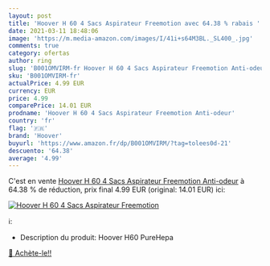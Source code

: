 ```yaml
---
layout: post
title: 'Hoover H 60 4 Sacs Aspirateur Freemotion avec 64.38 % rabais '
date: 2021-03-11 18:48:06
image: 'https://m.media-amazon.com/images/I/41i+s64M3BL._SL400_.jpg'
comments: true
category: ofertas
author: ring
slug: 'B001OMVIRM-fr Hoover H 60 4 Sacs Aspirateur Freemotion Anti-odeur'
sku: 'B001OMVIRM-fr'
actualPrice: 4.99 EUR
currency: EUR
price: 4.99
comparePrice: 14.01 EUR
prodname: 'Hoover H 60 4 Sacs Aspirateur Freemotion Anti-odeur'
country: 'fr'
flag: '🇫🇷'
brand: 'Hoover'
buyurl: 'https://www.amazon.fr/dp/B001OMVIRM/?tag=tolees0d-21'
descuento: '64.38'
average: '4.99'
---
```


C'est en vente [Hoover H 60 4 Sacs Aspirateur Freemotion Anti-odeur](https://www.amazon.fr/dp/B001OMVIRM/?tag=tolees0d-21)  à  64.38 % de réduction, prix final  4.99 EUR (original: 14.01 EUR) ici:

[![Hoover H 60 4 Sacs Aspirateur Freemotion](https://m.media-amazon.com/images/I/41i+s64M3BL._SL400_.jpg)](https://www.amazon.fr/dp/B001OMVIRM/?tag=tolees0d-21)

ℹ️:

- Description du produit: Hoover H60 PureHepa

[🛒 Achète-le!!](https://www.amazon.fr/dp/B001OMVIRM/?tag=tolees0d-21)
